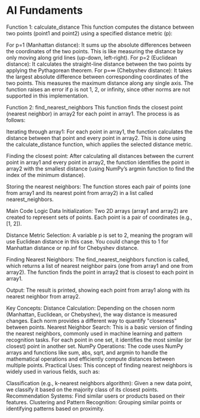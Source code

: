 # AI Fundaments 
Function 1: calculate_distance
This function computes the distance between two points (point1 and point2) using a specified distance metric (p):

For p=1 (Manhattan distance): It sums up the absolute differences between the coordinates of the two points. This is like measuring the distance by only moving along grid lines (up-down, left-right).
For p=2 (Euclidean distance): It calculates the straight-line distance between the two points by applying the Pythagorean theorem.
For p=∞ (Chebyshev distance): It takes the largest absolute difference between corresponding coordinates of the two points. This measures the maximum distance along any single axis.
The function raises an error if p is not 1, 2, or infinity, since other norms are not supported in this implementation.

Function 2: find_nearest_neighbors
This function finds the closest point (nearest neighbor) in array2 for each point in array1. The process is as follows:

Iterating through array1: For each point in array1, the function calculates the distance between that point and every point in array2. This is done using the calculate_distance function, which applies the selected distance metric.

Finding the closest point: After calculating all distances between the current point in array1 and every point in array2, the function identifies the point in array2 with the smallest distance (using NumPy’s argmin function to find the index of the minimum distance).

Storing the nearest neighbors: The function stores each pair of points (one from array1 and its nearest point from array2) in a list called nearest_neighbors.

Main Code Logic
Data Initialization: Two 2D arrays (array1 and array2) are created to represent sets of points. Each point is a pair of coordinates (e.g., [1, 2]).

Distance Metric Selection: A variable p is set to 2, meaning the program will use Euclidean distance in this case. You could change this to 1 for Manhattan distance or np.inf for Chebyshev distance.

Finding Nearest Neighbors: The find_nearest_neighbors function is called, which returns a list of nearest neighbor pairs (one from array1 and one from array2). The function finds the point in array2 that is closest to each point in array1.

Output: The result is printed, showing each point from array1 along with its nearest neighbor from array2.

Key Concepts:
Distance Calculation: Depending on the chosen norm (Manhattan, Euclidean, or Chebyshev), the way distance is measured changes. Each norm provides a different way to quantify "closeness" between points.
Nearest Neighbor Search: This is a basic version of finding the nearest neighbors, commonly used in machine learning and pattern recognition tasks. For each point in one set, it identifies the most similar (or closest) point in another set.
NumPy Operations: The code uses NumPy arrays and functions like sum, abs, sqrt, and argmin to handle the mathematical operations and efficiently compute distances between multiple points.
Practical Uses:
This concept of finding nearest neighbors is widely used in various fields, such as:

Classification (e.g., k-nearest neighbors algorithm): Given a new data point, we classify it based on the majority class of its closest points.
Recommendation Systems: Find similar users or products based on their features.
Clustering and Pattern Recognition: Grouping similar points or identifying patterns based on proximity.

